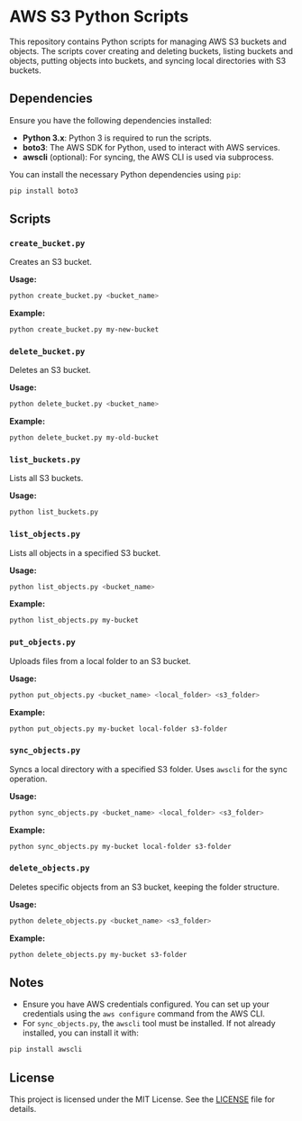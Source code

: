 # AWS S3 Python Scripts

This repository contains Python scripts for managing AWS S3 buckets and objects. The scripts cover creating and deleting buckets, listing buckets and objects, putting objects into buckets, and syncing local directories with S3 buckets.

## Dependencies

Ensure you have the following dependencies installed:

- **Python 3.x**: Python 3 is required to run the scripts.
- **boto3**: The AWS SDK for Python, used to interact with AWS services.
- **awscli** (optional): For syncing, the AWS CLI is used via subprocess.

You can install the necessary Python dependencies using `pip`:

```bash
pip install boto3
```

## Scripts

### `create_bucket.py`

Creates an S3 bucket.

**Usage:**

```bash
python create_bucket.py <bucket_name>
```

**Example:**

```bash
python create_bucket.py my-new-bucket
```

### `delete_bucket.py`

Deletes an S3 bucket.

**Usage:**

```bash
python delete_bucket.py <bucket_name>
```

**Example:**

```bash
python delete_bucket.py my-old-bucket
```

### `list_buckets.py`

Lists all S3 buckets.

**Usage:**

```bash
python list_buckets.py
```

### `list_objects.py`

Lists all objects in a specified S3 bucket.

**Usage:**

```bash
python list_objects.py <bucket_name>
```

**Example:**

```bash
python list_objects.py my-bucket
```

### `put_objects.py`

Uploads files from a local folder to an S3 bucket.

**Usage:**

```bash
python put_objects.py <bucket_name> <local_folder> <s3_folder>
```

**Example:**

```bash
python put_objects.py my-bucket local-folder s3-folder
```

### `sync_objects.py`

Syncs a local directory with a specified S3 folder. Uses `awscli` for the sync operation.

**Usage:**

```bash
python sync_objects.py <bucket_name> <local_folder> <s3_folder>
```

**Example:**

```bash
python sync_objects.py my-bucket local-folder s3-folder
```

### `delete_objects.py`

Deletes specific objects from an S3 bucket, keeping the folder structure.

**Usage:**

```bash
python delete_objects.py <bucket_name> <s3_folder>
```

**Example:**

```bash
python delete_objects.py my-bucket s3-folder
```

## Notes

- Ensure you have AWS credentials configured. You can set up your credentials using the `aws configure` command from the AWS CLI.
- For `sync_objects.py`, the `awscli` tool must be installed. If not already installed, you can install it with:

```bash
pip install awscli
```

## License

This project is licensed under the MIT License. See the [LICENSE](~/LICENSE) file for details.
